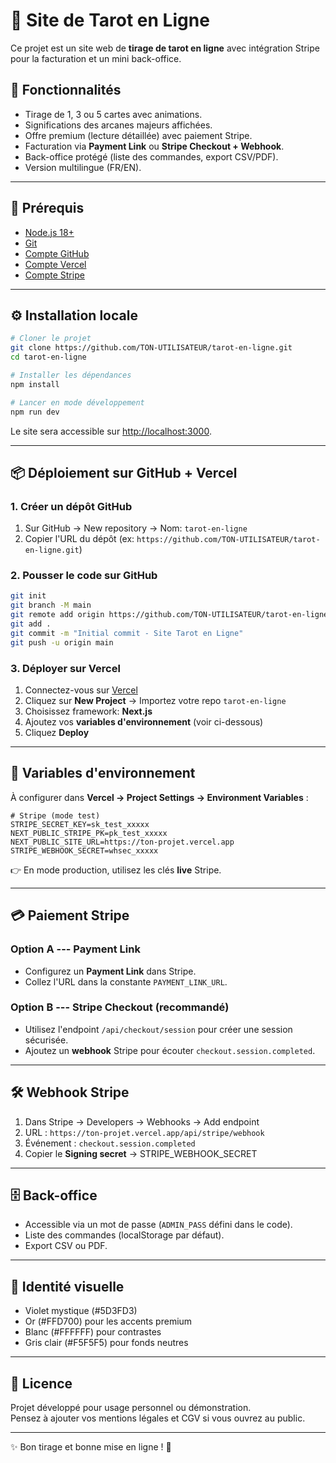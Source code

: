 # 🔮 Site de Tarot en Ligne

Ce projet est un site web de **tirage de tarot en ligne** avec
intégration Stripe pour la facturation et un mini back-office.

## 🚀 Fonctionnalités

-   Tirage de 1, 3 ou 5 cartes avec animations.
-   Significations des arcanes majeurs affichées.
-   Offre premium (lecture détaillée) avec paiement Stripe.
-   Facturation via **Payment Link** ou **Stripe Checkout + Webhook**.
-   Back-office protégé (liste des commandes, export CSV/PDF).
-   Version multilingue (FR/EN).

------------------------------------------------------------------------

## 🔧 Prérequis

-   [Node.js 18+](https://nodejs.org/)
-   [Git](https://git-scm.com/)
-   [Compte GitHub](https://github.com)
-   [Compte Vercel](https://vercel.com)
-   [Compte Stripe](https://stripe.com)

------------------------------------------------------------------------

## ⚙️ Installation locale

``` bash
# Cloner le projet
git clone https://github.com/TON-UTILISATEUR/tarot-en-ligne.git
cd tarot-en-ligne

# Installer les dépendances
npm install

# Lancer en mode développement
npm run dev
```

Le site sera accessible sur <http://localhost:3000>.

------------------------------------------------------------------------

## 📦 Déploiement sur GitHub + Vercel

### 1. Créer un dépôt GitHub

1.  Sur GitHub → New repository → Nom: `tarot-en-ligne`
2.  Copier l'URL du dépôt (ex:
    `https://github.com/TON-UTILISATEUR/tarot-en-ligne.git`)

### 2. Pousser le code sur GitHub

``` bash
git init
git branch -M main
git remote add origin https://github.com/TON-UTILISATEUR/tarot-en-ligne.git
git add .
git commit -m "Initial commit - Site Tarot en Ligne"
git push -u origin main
```

### 3. Déployer sur Vercel

1.  Connectez-vous sur [Vercel](https://vercel.com)
2.  Cliquez sur **New Project** → Importez votre repo `tarot-en-ligne`
3.  Choisissez framework: **Next.js**
4.  Ajoutez vos **variables d'environnement** (voir ci-dessous)
5.  Cliquez **Deploy**

------------------------------------------------------------------------

## 🔑 Variables d'environnement

À configurer dans **Vercel → Project Settings → Environment Variables**
:

``` env
# Stripe (mode test)
STRIPE_SECRET_KEY=sk_test_xxxxx
NEXT_PUBLIC_STRIPE_PK=pk_test_xxxxx
NEXT_PUBLIC_SITE_URL=https://ton-projet.vercel.app
STRIPE_WEBHOOK_SECRET=whsec_xxxxx
```

👉 En mode production, utilisez les clés **live** Stripe.

------------------------------------------------------------------------

## 💳 Paiement Stripe

### Option A --- Payment Link

-   Configurez un **Payment Link** dans Stripe.
-   Collez l'URL dans la constante `PAYMENT_LINK_URL`.

### Option B --- Stripe Checkout (recommandé)

-   Utilisez l'endpoint `/api/checkout/session` pour créer une session
    sécurisée.
-   Ajoutez un **webhook** Stripe pour écouter
    `checkout.session.completed`.

------------------------------------------------------------------------

## 🛠 Webhook Stripe

1.  Dans Stripe → Developers → Webhooks → Add endpoint
2.  URL : `https://ton-projet.vercel.app/api/stripe/webhook`
3.  Événement : `checkout.session.completed`
4.  Copier le **Signing secret** → STRIPE_WEBHOOK_SECRET

------------------------------------------------------------------------

## 🗄 Back-office

-   Accessible via un mot de passe (`ADMIN_PASS` défini dans le code).
-   Liste des commandes (localStorage par défaut).
-   Export CSV ou PDF.

------------------------------------------------------------------------

## 🎨 Identité visuelle

-   Violet mystique (#5D3FD3)
-   Or (#FFD700) pour les accents premium
-   Blanc (#FFFFFF) pour contrastes
-   Gris clair (#F5F5F5) pour fonds neutres

------------------------------------------------------------------------

## 📜 Licence

Projet développé pour usage personnel ou démonstration.\
Pensez à ajouter vos mentions légales et CGV si vous ouvrez au public.

------------------------------------------------------------------------

✨ Bon tirage et bonne mise en ligne ! 🔮
